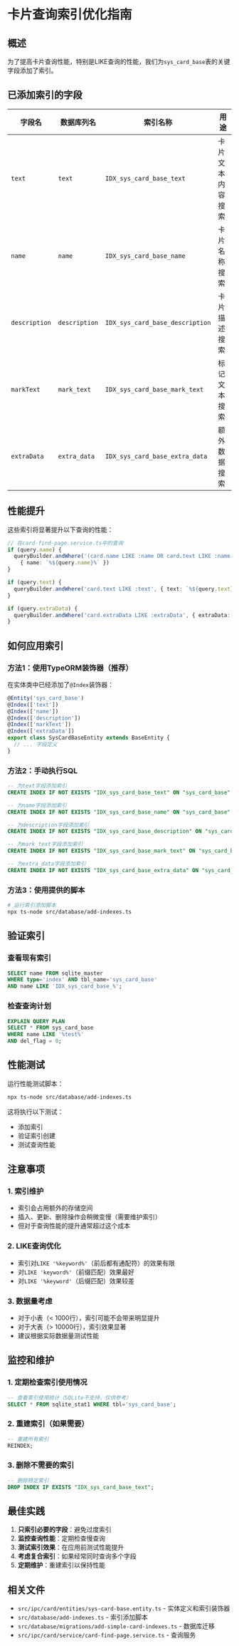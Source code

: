 # 卡片查询索引优化指南

## 概述

为了提高卡片查询性能，特别是LIKE查询的性能，我们为`sys_card_base`表的关键字段添加了索引。

## 已添加索引的字段

| 字段名 | 数据库列名 | 索引名称 | 用途 |
|--------|------------|----------|------|
| `text` | `text` | `IDX_sys_card_base_text` | 卡片文本内容搜索 |
| `name` | `name` | `IDX_sys_card_base_name` | 卡片名称搜索 |
| `description` | `description` | `IDX_sys_card_base_description` | 卡片描述搜索 |
| `markText` | `mark_text` | `IDX_sys_card_base_mark_text` | 标记文本搜索 |
| `extraData` | `extra_data` | `IDX_sys_card_base_extra_data` | 额外数据搜索 |

## 性能提升

这些索引将显著提升以下查询的性能：

```typescript
// 在card-find-page.service.ts中的查询
if (query.name) {
  queryBuilder.andWhere('(card.name LIKE :name OR card.text LIKE :name OR card.date LIKE :name OR card.description LIKE :name) OR card.markText LIKE :name',
    { name: `%${query.name}%` })
}

if (query.text) {
  queryBuilder.andWhere('card.text LIKE :text', { text: `%${query.text}%` })
}

if (query.extraData) {
  queryBuilder.andWhere('card.extraData LIKE :extraData', { extraData: `%${query.extraData}%` })
}
```

## 如何应用索引

### 方法1：使用TypeORM装饰器（推荐）

在实体类中已经添加了`@Index`装饰器：

```typescript
@Entity('sys_card_base')
@Index(['text'])
@Index(['name'])
@Index(['description'])
@Index(['markText'])
@Index(['extraData'])
export class SysCardBaseEntity extends BaseEntity {
  // ... 字段定义
}
```

### 方法2：手动执行SQL

```sql
-- 为text字段添加索引
CREATE INDEX IF NOT EXISTS "IDX_sys_card_base_text" ON "sys_card_base" ("text");

-- 为name字段添加索引
CREATE INDEX IF NOT EXISTS "IDX_sys_card_base_name" ON "sys_card_base" ("name");

-- 为description字段添加索引
CREATE INDEX IF NOT EXISTS "IDX_sys_card_base_description" ON "sys_card_base" ("description");

-- 为mark_text字段添加索引
CREATE INDEX IF NOT EXISTS "IDX_sys_card_base_mark_text" ON "sys_card_base" ("mark_text");

-- 为extra_data字段添加索引
CREATE INDEX IF NOT EXISTS "IDX_sys_card_base_extra_data" ON "sys_card_base" ("extra_data");
```

### 方法3：使用提供的脚本

```bash
# 运行索引添加脚本
npx ts-node src/database/add-indexes.ts
```

## 验证索引

### 查看现有索引

```sql
SELECT name FROM sqlite_master 
WHERE type='index' AND tbl_name='sys_card_base' 
AND name LIKE 'IDX_sys_card_base_%';
```

### 检查查询计划

```sql
EXPLAIN QUERY PLAN 
SELECT * FROM sys_card_base 
WHERE name LIKE '%test%' 
AND del_flag = 0;
```

## 性能测试

运行性能测试脚本：

```bash
npx ts-node src/database/add-indexes.ts
```

这将执行以下测试：
- 添加索引
- 验证索引创建
- 测试查询性能

## 注意事项

### 1. 索引维护
- 索引会占用额外的存储空间
- 插入、更新、删除操作会稍微变慢（需要维护索引）
- 但对于查询性能的提升通常超过这个成本

### 2. LIKE查询优化
- 索引对`LIKE '%keyword%'`（前后都有通配符）的效果有限
- 对`LIKE 'keyword%'`（前缀匹配）效果最好
- 对`LIKE '%keyword'`（后缀匹配）效果较差

### 3. 数据量考虑
- 对于小表（< 1000行），索引可能不会带来明显提升
- 对于大表（> 10000行），索引效果显著
- 建议根据实际数据量测试性能

## 监控和维护

### 1. 定期检查索引使用情况

```sql
-- 查看索引使用统计（SQLite不支持，仅供参考）
SELECT * FROM sqlite_stat1 WHERE tbl='sys_card_base';
```

### 2. 重建索引（如果需要）

```sql
-- 重建所有索引
REINDEX;
```

### 3. 删除不需要的索引

```sql
-- 删除特定索引
DROP INDEX IF EXISTS "IDX_sys_card_base_text";
```

## 最佳实践

1. **只索引必要的字段**：避免过度索引
2. **监控查询性能**：定期检查慢查询
3. **测试索引效果**：在应用前测试性能提升
4. **考虑复合索引**：如果经常同时查询多个字段
5. **定期维护**：重建索引以保持性能

## 相关文件

- `src/ipc/card/entities/sys-card-base.entity.ts` - 实体定义和索引装饰器
- `src/database/add-indexes.ts` - 索引添加脚本
- `src/database/migrations/add-simple-card-indexes.ts` - 数据库迁移
- `src/ipc/card/service/card-find-page.service.ts` - 查询服务 